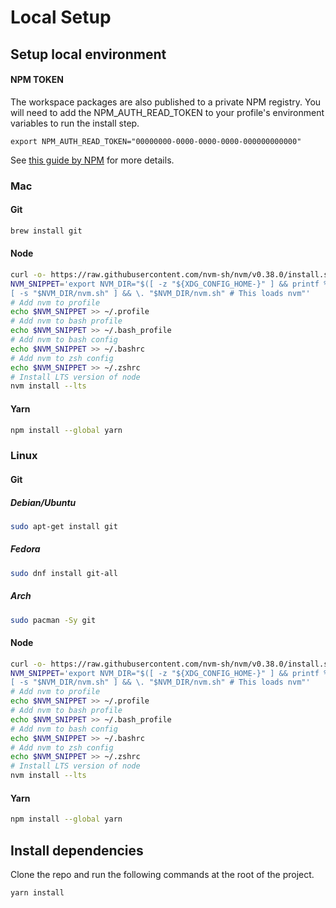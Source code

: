 # Local Setup

## Setup local environment

#### NPM TOKEN

The workspace packages are also published to a private NPM registry.
You will need to add the NPM_AUTH_READ_TOKEN to your profile's environment variables to run the install step.

```
export NPM_AUTH_READ_TOKEN="00000000-0000-0000-0000-000000000000"
```

See [this guide by NPM](https://blog.npmjs.org/post/118393368555/deploying-with-npm-private-modules) for more details.

### Mac

#### Git

```bash
brew install git
```

#### Node

```bash
curl -o- https://raw.githubusercontent.com/nvm-sh/nvm/v0.38.0/install.sh | bash
NVM_SNIPPET='export NVM_DIR="$([ -z "${XDG_CONFIG_HOME-}" ] && printf %s "${HOME}/.nvm" || printf %s "${XDG_CONFIG_HOME}/nvm")"
[ -s "$NVM_DIR/nvm.sh" ] && \. "$NVM_DIR/nvm.sh" # This loads nvm"'
# Add nvm to profile
echo $NVM_SNIPPET >> ~/.profile
# Add nvm to bash profile
echo $NVM_SNIPPET >> ~/.bash_profile
# Add nvm to bash config
echo $NVM_SNIPPET >> ~/.bashrc
# Add nvm to zsh config
echo $NVM_SNIPPET >> ~/.zshrc
# Install LTS version of node
nvm install --lts
```

#### Yarn

```bash
npm install --global yarn
```

### Linux

#### Git

##### Debian/Ubuntu

```bash
sudo apt-get install git
```

##### Fedora

```bash
sudo dnf install git-all
```

##### Arch

```bash
sudo pacman -Sy git
```

#### Node

```bash
curl -o- https://raw.githubusercontent.com/nvm-sh/nvm/v0.38.0/install.sh | bash
NVM_SNIPPET='export NVM_DIR="$([ -z "${XDG_CONFIG_HOME-}" ] && printf %s "${HOME}/.nvm" || printf %s "${XDG_CONFIG_HOME}/nvm")"
[ -s "$NVM_DIR/nvm.sh" ] && \. "$NVM_DIR/nvm.sh" # This loads nvm"'
# Add nvm to profile
echo $NVM_SNIPPET >> ~/.profile
# Add nvm to bash profile
echo $NVM_SNIPPET >> ~/.bash_profile
# Add nvm to bash config
echo $NVM_SNIPPET >> ~/.bashrc
# Add nvm to zsh config
echo $NVM_SNIPPET >> ~/.zshrc
# Install LTS version of node
nvm install --lts
```

#### Yarn

```bash
npm install --global yarn
```

## Install dependencies

Clone the repo and run the following commands at the root of the project.

```shell
yarn install
```
